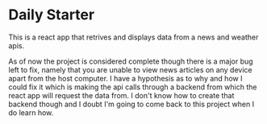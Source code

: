 # Daily Starter

This is a react app that retrives and displays data from a news and weather apis.

As of now the project is considered complete though there is a major bug left to fix, namely that you are unable to view news articles on any device apart from the host computer. I have a hypothesis as to why and how I could fix it which is making the api calls through a backend from which the react app will request the data from. I don't know how to create that backend though and I doubt I'm going to come back to this project when I do learn how.
